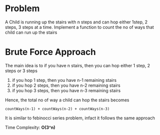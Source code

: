 # Problem

A Child is running up the stairs with n steps and can hop either 1step, 2 steps, 3 steps at a time.
Implement a function to count the no of ways that child can run up the stairs

# Brute Force Approach

The main idea is to if you have n stairs, then you can hop either 1 step, 2 steps or 3 steps

1. if you hop 1 step, then you have n-1 remaining stairs
2. if you hop 2 steps, then you have n-2 remaining stairs
3. if you hop 3 steps, then you have n-3 remaining stairs

Hence, the total no of way a child can hop the stairs becomes

```
countWays(n-1) + countWays(n-2) + countWays(n-3)
```
It is similar to febinocci series problem, infact it follows the same approach

Time Complexity: **O(3^n)**


